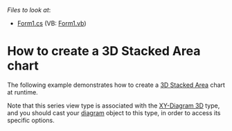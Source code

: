 <!-- default file list -->
*Files to look at*:

* [Form1.cs](./CS/Series_3DStackedAreaChart/Form1.cs) (VB: [Form1.vb](./VB/Series_3DStackedAreaChart/Form1.vb))
<!-- default file list end -->
# How to create a 3D Stacked Area chart


<p>The following example demonstrates how to create a <a href="http://devexpress.com/Help/Content.aspx?help=XtraCharts&document=CustomDocument3305.htm">3D Stacked Area</a> chart at runtime.</p><p>Note that this series view type is associated with the <a href="http://devexpress.com/Help/Content.aspx?help=XtraCharts&document=CustomDocument5909.htm">XY-Diagram 3D</a> type, and you should cast your <a href="http://devexpress.com/Help/Content.aspx?help=XtraCharts&document=CustomDocument6017.htm">diagram</a> object to this type, in order to access its specific options.</p>

<br/>


